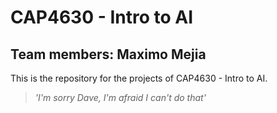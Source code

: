# CAP4630 - Intro to AI
## Team members: Maximo Mejia

This is the repository for the projects of CAP4630 - Intro to AI.
> *'I'm sorry Dave, I'm afraid I can't do that'* 
